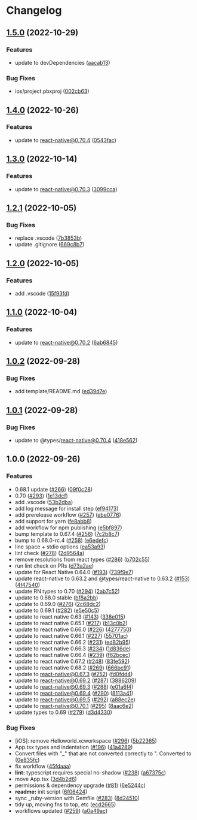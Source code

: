 # Changelog

## [1.5.0](https://github.com/kairyomeshi/react-native-template/compare/v1.4.0...v1.5.0) (2022-10-29)


### Features

* update to devDependencies ([aacab13](https://github.com/kairyomeshi/react-native-template/commit/aacab13ca8f5c7697ab7910bfba8ad1f93568591))


### Bug Fixes

* ios/project.pbxproj ([002cb63](https://github.com/kairyomeshi/react-native-template/commit/002cb635341f7da6de38641194fbaabb565734e3))

## [1.4.0](https://github.com/kairyomeshi/react-native-template/compare/v1.3.0...v1.4.0) (2022-10-26)


### Features

* update to react-native@0.70.4 ([0543fac](https://github.com/kairyomeshi/react-native-template/commit/0543fac6d2710d26defb75bb9c5e6ad8f2a1c137))

## [1.3.0](https://github.com/kairyomeshi/react-native-template/compare/v1.2.1...v1.3.0) (2022-10-14)


### Features

* update to react-native@0.70.3 ([3099cca](https://github.com/kairyomeshi/react-native-template/commit/3099cca6a0a9850f373389148c65dd358742ea05))

## [1.2.1](https://github.com/kairyomeshi/react-native-template/compare/v1.2.0...v1.2.1) (2022-10-05)


### Bug Fixes

* replace .vscode ([7b3853b](https://github.com/kairyomeshi/react-native-template/commit/7b3853b727baf9be6e193e7320ba74c6b58bb92b))
* update .gitignore ([669c8b7](https://github.com/kairyomeshi/react-native-template/commit/669c8b708d013c7dc1137f228dc57bc5633e691d))

## [1.2.0](https://github.com/kairyomeshi/react-native-template/compare/v1.1.0...v1.2.0) (2022-10-05)


### Features

* add .vscode ([15f93fd](https://github.com/kairyomeshi/react-native-template/commit/15f93fdf238754ff3b12c0379f12fc2ce2e9eec4))

## [1.1.0](https://github.com/kairyomeshi/react-native-template/compare/v1.0.2...v1.1.0) (2022-10-04)


### Features

* update to react-native@0.70.2 ([6ab6845](https://github.com/kairyomeshi/react-native-template/commit/6ab6845b9fb02ca9d63f67d7c2e5235c6a4f1729))

## [1.0.2](https://github.com/kairyomeshi/react-native-template/compare/v1.0.1...v1.0.2) (2022-09-28)


### Bug Fixes

* add template/README.md ([ed39d7e](https://github.com/kairyomeshi/react-native-template/commit/ed39d7eede0ebc7a4753552033b27a30e4e64c08))

## [1.0.1](https://github.com/kairyomeshi/react-native-template/compare/v1.0.0...v1.0.1) (2022-09-28)


### Bug Fixes

* update to @types/react-native@0.70.4 ([418e562](https://github.com/kairyomeshi/react-native-template/commit/418e5621c37ba4c4994679762953842443c76adf))

## 1.0.0 (2022-09-26)


### Features

* 0.68.1 update ([#266](https://github.com/kairyomeshi/react-native-template/issues/266)) ([09f0c28](https://github.com/kairyomeshi/react-native-template/commit/09f0c282377c264a04968036c55f6a98977e098d))
* 0.70 ([#293](https://github.com/kairyomeshi/react-native-template/issues/293)) ([1e13dcf](https://github.com/kairyomeshi/react-native-template/commit/1e13dcf0121443c26ced134d10cf870f352bd661))
* add .vscode ([53b2dba](https://github.com/kairyomeshi/react-native-template/commit/53b2dba5c0449ae890ab89cf19167c4da048290f))
* add log message for install step ([ef94173](https://github.com/kairyomeshi/react-native-template/commit/ef94173200e8d384d3299f4f7c5c4d15c09f9840))
* add prerelease workflow ([#257](https://github.com/kairyomeshi/react-native-template/issues/257)) ([ebe0776](https://github.com/kairyomeshi/react-native-template/commit/ebe077614c7b3d869e6874919e5fcc946a70951e))
* add support for yarn ([fe8abb8](https://github.com/kairyomeshi/react-native-template/commit/fe8abb8848e3e3f6150235794c35068eb76ad925))
* add workflow for npm publishing ([e5bf897](https://github.com/kairyomeshi/react-native-template/commit/e5bf897c42b91ea87b0714042ae77f8fdb486852))
* bump template to 0.67.4 ([#256](https://github.com/kairyomeshi/react-native-template/issues/256)) ([7c2b8c7](https://github.com/kairyomeshi/react-native-template/commit/7c2b8c7d6925b43d6774ed846564e006dda242c9))
* bump to 0.68.0-rc.4 ([#258](https://github.com/kairyomeshi/react-native-template/issues/258)) ([e6edefc](https://github.com/kairyomeshi/react-native-template/commit/e6edefc93b8888810da91f66b1da527a0c22239b))
* line space + stdio options ([ea53a93](https://github.com/kairyomeshi/react-native-template/commit/ea53a939b8195a089224e5014315028a23bf61e1))
* lint check ([#278](https://github.com/kairyomeshi/react-native-template/issues/278)) ([2d9564a](https://github.com/kairyomeshi/react-native-template/commit/2d9564a9b9cdfda94bf196fe1b8ccfba4695b6ef))
* remove resolutions from react types ([#286](https://github.com/kairyomeshi/react-native-template/issues/286)) ([b702c55](https://github.com/kairyomeshi/react-native-template/commit/b702c55eff6c6f876cfdd56b7f47ee42a54a23b7))
* run lint check on PRs ([d73a2ae](https://github.com/kairyomeshi/react-native-template/commit/d73a2ae5d7078f652baa61f83b105c55afbd4a09))
* update for React Native 0.64.0 ([#193](https://github.com/kairyomeshi/react-native-template/issues/193)) ([739f9e7](https://github.com/kairyomeshi/react-native-template/commit/739f9e72913eefc21e8a87469a85260fad65bfa0))
* update react-native to 0.63.2 and @types/react-native to 0.63.2 ([#153](https://github.com/kairyomeshi/react-native-template/issues/153)) ([4f47540](https://github.com/kairyomeshi/react-native-template/commit/4f47540c7ab2739ead7356bba17967ef02adfee5))
* update RN types to 0.70 ([#294](https://github.com/kairyomeshi/react-native-template/issues/294)) ([2ab7c52](https://github.com/kairyomeshi/react-native-template/commit/2ab7c5281b8d72d9f41ecdcca9234f42811a7458))
* update to 0.68.0 stable ([bf8a2bb](https://github.com/kairyomeshi/react-native-template/commit/bf8a2bb01a19496d204b56895e585d890af3d8d4))
* update to 0.69.0 ([#276](https://github.com/kairyomeshi/react-native-template/issues/276)) ([2c68dc2](https://github.com/kairyomeshi/react-native-template/commit/2c68dc2d87f988035c6c89a790ddc9136eb991b7))
* update to 0.69.1 ([#282](https://github.com/kairyomeshi/react-native-template/issues/282)) ([e5e50c5](https://github.com/kairyomeshi/react-native-template/commit/e5e50c56beb79036bf8284fa494fb92d311da4c8))
* update to react native 0.63 ([#143](https://github.com/kairyomeshi/react-native-template/issues/143)) ([338e015](https://github.com/kairyomeshi/react-native-template/commit/338e0153187d5f0d526a215da2f1d3d1fb252fa8))
* update to react native 0.65.1 ([#217](https://github.com/kairyomeshi/react-native-template/issues/217)) ([b13c0b2](https://github.com/kairyomeshi/react-native-template/commit/b13c0b2fb7060505a1875bc6043feec6774bd509))
* update to react native 0.66.0 ([#226](https://github.com/kairyomeshi/react-native-template/issues/226)) ([4277750](https://github.com/kairyomeshi/react-native-template/commit/4277750379194f3f4c445a8a4eb17b041e387777))
* update to react native 0.66.1 ([#227](https://github.com/kairyomeshi/react-native-template/issues/227)) ([55701ac](https://github.com/kairyomeshi/react-native-template/commit/55701acc91e383b672464d89c26a60db25cdffbc))
* update to react native 0.66.2 ([#231](https://github.com/kairyomeshi/react-native-template/issues/231)) ([ed82b95](https://github.com/kairyomeshi/react-native-template/commit/ed82b958815c4e5f5f18749b7fc17f1122a209fb))
* update to react native 0.66.3 ([#234](https://github.com/kairyomeshi/react-native-template/issues/234)) ([1d836de](https://github.com/kairyomeshi/react-native-template/commit/1d836defe4fe23bddbffe5c291004454712ce4a6))
* update to react native 0.66.4 ([#239](https://github.com/kairyomeshi/react-native-template/issues/239)) ([f62bcec](https://github.com/kairyomeshi/react-native-template/commit/f62bcec9e2495260bf2fba4ee9b07d8d1844f51f))
* update to react native 0.67.2 ([#248](https://github.com/kairyomeshi/react-native-template/issues/248)) ([83fe592](https://github.com/kairyomeshi/react-native-template/commit/83fe5929a40cbad94817ef2d2b91c89487debcd0))
* update to react native 0.68.2 ([#269](https://github.com/kairyomeshi/react-native-template/issues/269)) ([666bc91](https://github.com/kairyomeshi/react-native-template/commit/666bc91dfa6d1195d04307ce0b8067dc3d96b7ab))
* update to react-native@0.67.3 ([#252](https://github.com/kairyomeshi/react-native-template/issues/252)) ([fd0fdd4](https://github.com/kairyomeshi/react-native-template/commit/fd0fdd4ed6da0654638de72fcb86ea6915abf67c))
* update to react-native@0.69.2 ([#287](https://github.com/kairyomeshi/react-native-template/issues/287)) ([3886209](https://github.com/kairyomeshi/react-native-template/commit/38862093d31a9932cd5217b08e16b6acf095511a))
* update to react-native@0.69.3 ([#288](https://github.com/kairyomeshi/react-native-template/issues/288)) ([e01a6f4](https://github.com/kairyomeshi/react-native-template/commit/e01a6f40b2610ca854bc8dc2ff20255cc0c1a766))
* update to react-native@0.69.4 ([#290](https://github.com/kairyomeshi/react-native-template/issues/290)) ([8113a41](https://github.com/kairyomeshi/react-native-template/commit/8113a41b19635a3cd71f2adb987528a6e0afd147))
* update to react-native@0.69.5 ([#292](https://github.com/kairyomeshi/react-native-template/issues/292)) ([a88ec2e](https://github.com/kairyomeshi/react-native-template/commit/a88ec2e559075041f59fd23ee9fb6f76e8bd0c75))
* update to react-native@0.70.1 ([#295](https://github.com/kairyomeshi/react-native-template/issues/295)) ([8aac6e2](https://github.com/kairyomeshi/react-native-template/commit/8aac6e212a3bccc40c0de1c3c5d874b768a2372c))
* update types to 0.69 ([#279](https://github.com/kairyomeshi/react-native-template/issues/279)) ([d3d4330](https://github.com/kairyomeshi/react-native-template/commit/d3d43300be1e02e41554a50f032e8be2450ed382))


### Bug Fixes

* [iOS]: remove Helloworld.xcworkspace ([#296](https://github.com/kairyomeshi/react-native-template/issues/296)) ([5b22365](https://github.com/kairyomeshi/react-native-template/commit/5b22365750a285feddf7a3db26450cda4fe4cd1d))
* App.tsx types and indentation ([#196](https://github.com/kairyomeshi/react-native-template/issues/196)) ([41a4289](https://github.com/kairyomeshi/react-native-template/commit/41a4289f43343d803b712f820ad73bf9f9e74adb))
* Convert files with "_" that are not converted correctly to ". Converted to ([0e835fc](https://github.com/kairyomeshi/react-native-template/commit/0e835fc2a8fa95485e8aa404e4cea22bc0753a83))
* fix workflow ([45fdaaa](https://github.com/kairyomeshi/react-native-template/commit/45fdaaa00c03273a8d8fc963fb2d73461ec2639a))
* **lint:** typescript requires special no-shadow ([#238](https://github.com/kairyomeshi/react-native-template/issues/238)) ([a67375c](https://github.com/kairyomeshi/react-native-template/commit/a67375cc3beb77957a2777a99d871f6126f25f8a))
* move App.tsx ([3d4b2d6](https://github.com/kairyomeshi/react-native-template/commit/3d4b2d6a50d66635cd8bc2e773ed6ea495cc2a59))
* permissions & dependency upgrade ([#81](https://github.com/kairyomeshi/react-native-template/issues/81)) ([6e5244c](https://github.com/kairyomeshi/react-native-template/commit/6e5244c7454251052384d4f799a075690da19451))
* **readme:** init script ([6f06424](https://github.com/kairyomeshi/react-native-template/commit/6f0642420a15607ba02ef128b696b8aa51fefe85))
* sync _ruby-version with Gemfile ([#283](https://github.com/kairyomeshi/react-native-template/issues/283)) ([8d24510](https://github.com/kairyomeshi/react-native-template/commit/8d24510f9d6195143828bc28e68f62ab9be14ca9))
* tidy up, moving fns to top, etc ([ecd2665](https://github.com/kairyomeshi/react-native-template/commit/ecd2665a7c51102cf2d419d2aa3ffbf63dc60598))
* workflows updated ([#259](https://github.com/kairyomeshi/react-native-template/issues/259)) ([a0a49ac](https://github.com/kairyomeshi/react-native-template/commit/a0a49ac24f06664c9664f072ccd38bfd0a24d699))
